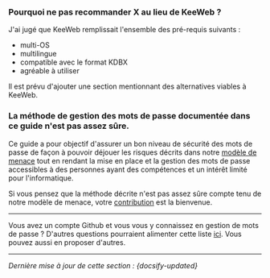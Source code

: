### Pourquoi ne pas recommander X au lieu de KeeWeb ?

J'ai jugé que KeeWeb remplissait l'ensemble des pré-requis suivants :

- multi-OS
- multilingue
- compatible avec le format KDBX
- agréable à utiliser

Il est prévu d'ajouter une section mentionnant des alternatives viables à KeeWeb.

### La méthode de gestion des mots de passe documentée dans ce guide n'est pas assez sûre.

Ce guide a pour objectif d'assurer un bon niveau de sécurité des mots de passe de façon à pouvoir déjouer les risques décrits dans notre [modèle de menace](fr/threat-model.md) tout en rendant la mise en place et la gestion des mots de passe accessibles à des personnes ayant des compétences et un intérêt limité pour l'informatique.

Si vous pensez que la méthode décrite n'est pas assez sûre compte tenu de notre modèle de menace, votre [contribution](CONTRIBUTING.md) est la bienvenue.

---

Vous avez un compte Github et vous vous y connaissez en gestion de mots de passe ? D'autres questions pourraient alimenter cette liste [ici](https://github.com/ColinMaudry/password-management/labels/faq). Vous pouvez aussi en proposer d'autres.

---

*Dernière mise à jour de cette section : {docsify-updated}*
